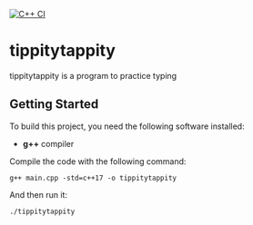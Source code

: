 [![C++ CI](https://github.com/nsshaddox/tippitytappity/actions/workflows/c-cpp.yml/badge.svg)](https://github.com/nsshaddox/tippitytappity/actions/workflows/c-cpp.yml)

# tippitytappity

tippitytappity is a program to practice typing

## Getting Started

To build this project, you need the following software installed:
 * **g++** compiler

Compile the code with the following command:

`g++ main.cpp -std=c++17 -o tippitytappity`

And then run it:

`./tippitytappity`
